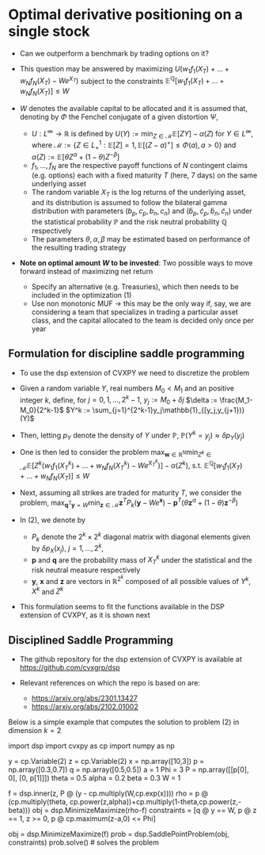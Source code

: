 # Optimal derivative positioning on a single stock

- Can we outperform a benchmark by trading options on it?

- This question may be answered by maximizing $U(w_1f_1(X_T)+...+w_Nf_N(X_T)-We^{X_T})$ subject to the constraints $\mathbb{E}^{\mathbb{Q}}[w_1f_1(X_T)+...+w_Nf_N(X_T)] \leq W$
- $W$ denotes the available capital to be allocated and it is assumed that, denoting by $\Phi$ the Fenchel conjugate of a given distortion $\Psi$,
  - $U:L^{\infty}\rightarrow \mathbb{R}$ is defined by $U(Y) := \min_{Z\in\mathcal{M}}\mathbb{E}[ZY]-\alpha(Z)$ for $Y\in L^{\infty}$, where $\mathcal{M} := \{Z\in L^1_+:\mathbb{E}[Z]=1,\mathbb{E}[(Z-a)^+]\leq \Phi(a), a > 0\}$ and $\alpha(Z) := \mathbb{E}[\theta Z^{\alpha}+(1-\theta)Z^{-\beta}]$
  - $f_1,...,f_N$ are the respective payoff functions of $N$ contingent claims (e.g. options) each with a fixed maturity $T$ (here, 7 days) on the same underlying asset
  - The random variable $X_T$ is the log returns of the underlying asset, and its distribution is assumed to follow the bilateral gamma distribution with parameters $(b_p,c_p,b_n,c_n)$ and $(\tilde{b}_p,\tilde{c}_p,\tilde{b}_n,\tilde{c}_n)$ under the statistical probability $\mathbb{P}$ and the risk neutral probability $\mathbb{Q}$ respectively
  - The parameters $\theta,\alpha,\beta$ may be estimated based on performance of the resulting trading strategy

- **Note on optimal amount $W$ to be invested**: Two possible ways to move forward instead of maximizing net return
  - Specify an alternative (e.g. Treasuries), which then needs to be included in the optimization (1)
  - Use non monotonic MUF -> this may be the only way if, say, we are considering a team that specializes in trading a particular asset class, and the capital allocated to the team is decided only once per year

## Formulation for discipline saddle programming

- To use the dsp extension of CVXPY we need to discretize the problem

- Given a random variable $Y$, real numbers $M_0<M_1$ and an positive integer $k$, define, for $j = 0,1,...,2^k-1$,
$y_j := M_0+\delta j$
$\delta := \frac{M_1-M_0}{2^k-1}$
$Y^k := \sum_{j=1}^{2^k-1}y_j\mathbb{1}_{[y_j,y_{j+1})}(Y)$

- Then, letting $p_Y$ denote the density of $Y$ under $\mathbb{P}$, $\mathbb{P}\left(Y^k=y_j\right)\approx \delta p_Y\left(y_j\right)$

- One is then led to consider the problem
$\max_{\mathbf{w} \in \mathbb{R}^N} \min_{Z^k\in\mathcal{M}} \mathbb{E}[Z^k(w_1f_1(X^k_T)+...+w_Nf_N(X^k_T)-We^{X^k_T})] - \alpha(Z^k)$,
$\text{s.t. } \mathbb{E}^{\mathbb{Q}}[w_1f_1(X_T)+...+w_Nf_N(X_T)] \leq W$

- Next, assuming all strikes are traded for maturity $T$, we consider the problem,
$\max_{\mathbf{q}^T\mathbf{y}=W}
    \min_{\mathbf{z}\in\mathcal{M}} \mathbf{z}^TP_k(\mathbf{y}-We^{\mathbf{x}}) - \mathbf{p}^T(\theta \mathbf{z}^{\alpha}+(1-\theta)\mathbf{z}^{-\beta})$
- In (2), we denote by
  - $P_k$ denote the $2^{k}\times 2^{k}$ diagonal matrix with diagonal elements given by $\delta p_{X}(x_j)$, $j=1,...,2^k$,
  - $\mathbf{p}$ and $\mathbf{q}$ are the probability mass of $X^k_T$ under the statistical and the risk neutral measure respectively
  - $\mathbf{y}$, $\mathbf{x}$ and $\mathbf{z}$ are vectors in $\mathbb{R}^{2^k}$ composed of all possible values of $Y^k$, $X^k$ and $Z^k$
- This formulation seems to fit the functions available in the DSP extension of CVXPY, as it is shown next

## Disciplined Saddle Programming

- The github repository for the dsp extension of CVXPY is available at <https://github.com/cvxgrp/dsp>

- Relevant references on which the repo is based on are:
  - <https://arxiv.org/abs/2301.13427>
  - <https://arxiv.org/abs/2102.01002>

Below is a simple example that computes the solution to problem (2) in dimension $k = 2$

import dsp
import cvxpy as cp
import numpy as np

y = cp.Variable(2)
z = cp.Variable(2)
x = np.array([10,3])
p = np.array([0.3,0.7])
q = np.array([0.5,0.5])
a = 1
Phi = 3
P = np.array([[p[0], 0], [0, p[1]]])
theta = 0.5
alpha = 0.2
beta = 0.3
W = 1

f = dsp.inner(z, P @ (y - cp.multiply(W,cp.exp(x))))
rho = p @ (cp.multiply(theta, cp.power(z,alpha))+cp.multiply(1-theta,cp.power(z,-beta)))
obj = dsp.MinimizeMaximize(rho-f)
constraints = [q @ y == W, p @ z == 1, z >= 0, p @ cp.maximum(z-a,0) <= Phi]

obj = dsp.MinimizeMaximize(f)
prob = dsp.SaddlePointProblem(obj, constraints)
prob.solve()  # solves the problem
